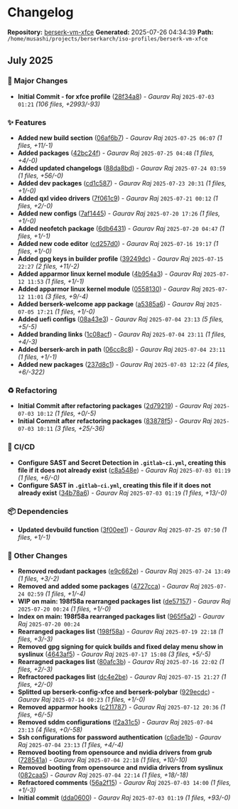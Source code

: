 # Changelog

**Repository:** [berserk-vm-xfce](git@gitlab.com:berserkarch/iso-profiles/berserk-vm-xfce.git)
**Generated:** 2025-07-26 04:34:39
**Path:** `/home/musashi/projects/berserkarch/iso-profiles/berserk-vm-xfce`

## July 2025

### 🚀 Major Changes

- **Initial Commit - for xfce profile** ([28f34a8](git@gitlab.com:berserkarch/iso-profiles/berserk-vm-xfce/-/commit/28f34a8f771b869cb6e2223df01212b628eeda66)) - *Gaurav Raj* `2025-07-03 01:21` *(106 files, +2993/-93)*

### ✨ Features

- **Added new build section** ([06af6b7](git@gitlab.com:berserkarch/iso-profiles/berserk-vm-xfce/-/commit/06af6b7dc3a8c3faccc453787abd52bd943d1146)) - *Gaurav Raj* `2025-07-25 06:07` *(1 files, +11/-1)*
- **Added packages** ([42bc24f](git@gitlab.com:berserkarch/iso-profiles/berserk-vm-xfce/-/commit/42bc24f043ebe621febe6442af878f855a366827)) - *Gaurav Raj* `2025-07-25 04:48` *(1 files, +4/-0)*
- **Added updated changelogs** ([88da8bd](git@gitlab.com:berserkarch/iso-profiles/berserk-vm-xfce/-/commit/88da8bd079a71c872d5e3f90768991a68bd6c47d)) - *Gaurav Raj* `2025-07-24 03:59` *(1 files, +56/-0)*
- **Added dev packages** ([cd1c587](git@gitlab.com:berserkarch/iso-profiles/berserk-vm-xfce/-/commit/cd1c587663434de5089f940fe7f40cb54afde5af)) - *Gaurav Raj* `2025-07-23 20:31` *(1 files, +1/-0)*
- **Added qxl video drivers** ([7f061c9](git@gitlab.com:berserkarch/iso-profiles/berserk-vm-xfce/-/commit/7f061c9f86d3402ee49f7136334977e458cdaa31)) - *Gaurav Raj* `2025-07-21 00:12` *(1 files, +2/-0)*
- **Added new configs** ([7af1445](git@gitlab.com:berserkarch/iso-profiles/berserk-vm-xfce/-/commit/7af1445887c67b8d53063f3231a305caf886efe0)) - *Gaurav Raj* `2025-07-20 17:26` *(1 files, +1/-0)*
- **Added neofetch package** ([6db6431](git@gitlab.com:berserkarch/iso-profiles/berserk-vm-xfce/-/commit/6db6431a6ff9ab5139ac2a3c1d8356d1ef6a2042)) - *Gaurav Raj* `2025-07-20 04:47` *(1 files, +1/-1)*
- **Added new code editor** ([cd257d0](git@gitlab.com:berserkarch/iso-profiles/berserk-vm-xfce/-/commit/cd257d07bbca64b33dec0721b60ed557d17ca9f3)) - *Gaurav Raj* `2025-07-16 19:17` *(1 files, +1/-0)*
- **Added gpg keys in builder profile** ([39249dc](git@gitlab.com:berserkarch/iso-profiles/berserk-vm-xfce/-/commit/39249dcc91d609748bd039643c7476b7be47624a)) - *Gaurav Raj* `2025-07-15 22:27` *(2 files, +11/-2)*
- **Added apparmor linux kernel module** ([4b954a3](git@gitlab.com:berserkarch/iso-profiles/berserk-vm-xfce/-/commit/4b954a35756e7ae15e906dafceb84ca0bfef62ca)) - *Gaurav Raj* `2025-07-12 11:53` *(1 files, +1/-1)*
- **Added apparmor linux kernel module** ([0558130](git@gitlab.com:berserkarch/iso-profiles/berserk-vm-xfce/-/commit/0558130b4985d194e4418a5751772b49fd92c6b3)) - *Gaurav Raj* `2025-07-12 11:01` *(3 files, +9/-4)*
- **Added berserk-welcome app package** ([a5385a6](git@gitlab.com:berserkarch/iso-profiles/berserk-vm-xfce/-/commit/a5385a6db300123673f80c2ae505a764c35d97e2)) - *Gaurav Raj* `2025-07-05 17:21` *(1 files, +1/-0)*
- **Added uefi configs** ([08a43e3](git@gitlab.com:berserkarch/iso-profiles/berserk-vm-xfce/-/commit/08a43e30fef63c63517b1f52c002388a76e97ca0)) - *Gaurav Raj* `2025-07-04 23:13` *(5 files, +5/-5)*
- **Added branding links** ([1c08acf](git@gitlab.com:berserkarch/iso-profiles/berserk-vm-xfce/-/commit/1c08acf9c0ef4067f4400c2d4a4570c41f081b42)) - *Gaurav Raj* `2025-07-04 23:11` *(1 files, +4/-3)*
- **Added berserk-arch in path** ([06cc8c8](git@gitlab.com:berserkarch/iso-profiles/berserk-vm-xfce/-/commit/06cc8c8b4bc416e8f688d0d8e459c698a347598f)) - *Gaurav Raj* `2025-07-04 23:11` *(1 files, +1/-1)*
- **Added new packages** ([237d8c1](git@gitlab.com:berserkarch/iso-profiles/berserk-vm-xfce/-/commit/237d8c144ce48014f266968cd85723fd05990500)) - *Gaurav Raj* `2025-07-03 12:22` *(4 files, +6/-322)*

### ♻️ Refactoring

- **Initial Commit after refactoring packages** ([2d79219](git@gitlab.com:berserkarch/iso-profiles/berserk-vm-xfce/-/commit/2d7921981a257ebafd82f396058f06d7313aa882)) - *Gaurav Raj* `2025-07-03 10:12` *(1 files, +0/-5)*
- **Initial Commit after refactoring packages** ([83878f5](git@gitlab.com:berserkarch/iso-profiles/berserk-vm-xfce/-/commit/83878f58b2a1b488608f5cd09bcdda55bbcd094e)) - *Gaurav Raj* `2025-07-03 10:11` *(3 files, +25/-36)*

### 👷 CI/CD

- **Configure SAST and Secret Detection in `.gitlab-ci.yml`, creating this file if it does not already exist** ([c8a548e](git@gitlab.com:berserkarch/iso-profiles/berserk-vm-xfce/-/commit/c8a548ef80c59e7a2ec83b72994da5de8c7ee40c)) - *Gaurav Raj* `2025-07-03 01:19` *(1 files, +6/-0)*
- **Configure SAST in `.gitlab-ci.yml`, creating this file if it does not already exist** ([34b78a6](git@gitlab.com:berserkarch/iso-profiles/berserk-vm-xfce/-/commit/34b78a6a72f86aa90a4936f09e2970510b37fd47)) - *Gaurav Raj* `2025-07-03 01:19` *(1 files, +13/-0)*

### 📦 Dependencies

- **Updated devbuild function** ([3f00ee1](git@gitlab.com:berserkarch/iso-profiles/berserk-vm-xfce/-/commit/3f00ee1d5ecb67e6b4510b78250476434f6bdef4)) - *Gaurav Raj* `2025-07-25 07:50` *(1 files, +1/-1)*

### 🔧 Other Changes

- **Removed redudant packages** ([e9c662e](git@gitlab.com:berserkarch/iso-profiles/berserk-vm-xfce/-/commit/e9c662eb6672458c9e8e96d53290273e961bd4bd)) - *Gaurav Raj* `2025-07-24 13:49` *(1 files, +3/-2)*
- **Removed and added some packages** ([4727cca](git@gitlab.com:berserkarch/iso-profiles/berserk-vm-xfce/-/commit/4727cca41e0916509008063c9ffacf613dd1234a)) - *Gaurav Raj* `2025-07-24 02:59` *(1 files, +1/-4)*
- **WIP on main: 198f58a rearranged packages list** ([de57157](git@gitlab.com:berserkarch/iso-profiles/berserk-vm-xfce/-/commit/de57157f170bac8ca27952dc9e2fba5ad529ab15)) - *Gaurav Raj* `2025-07-20 00:24` *(1 files, +1/-0)*
- **Index on main: 198f58a rearranged packages list** ([965f5a2](git@gitlab.com:berserkarch/iso-profiles/berserk-vm-xfce/-/commit/965f5a2c4f220244b4469035653db733e6ab8580)) - *Gaurav Raj* `2025-07-20 00:24`
- **Rearranged packages list** ([198f58a](git@gitlab.com:berserkarch/iso-profiles/berserk-vm-xfce/-/commit/198f58a5cf23060bab1b3ad2ce649d08c93079ca)) - *Gaurav Raj* `2025-07-19 22:18` *(1 files, +3/-3)*
- **Removed gpg signing for quick builds and fixed delay menu show in syslinux** ([4643af5](git@gitlab.com:berserkarch/iso-profiles/berserk-vm-xfce/-/commit/4643af5dc1103502daa23f84a1b82b90db59568d)) - *Gaurav Raj* `2025-07-17 15:08` *(3 files, +5/-5)*
- **Rearragned packages list** ([80afc3b](git@gitlab.com:berserkarch/iso-profiles/berserk-vm-xfce/-/commit/80afc3bdbc8ae6903268e67eaeb2ca1a80723e75)) - *Gaurav Raj* `2025-07-16 22:02` *(1 files, +2/-3)*
- **Refractored packages list** ([dc4e2be](git@gitlab.com:berserkarch/iso-profiles/berserk-vm-xfce/-/commit/dc4e2be4e60c085e8009d8f0fde53fdb44758183)) - *Gaurav Raj* `2025-07-15 21:27` *(1 files, +2/-0)*
- **Splitted up berserk-config-xfce and berserk-polybar** ([929ecdc](git@gitlab.com:berserkarch/iso-profiles/berserk-vm-xfce/-/commit/929ecdcdec5e926d6e7648b6d350ddd0b5804a65)) - *Gaurav Raj* `2025-07-14 00:23` *(1 files, +1/-0)*
- **Removed apparmor hooks** ([c211787](git@gitlab.com:berserkarch/iso-profiles/berserk-vm-xfce/-/commit/c211787b7dc86e37bb6403cb356b4088be2bc07b)) - *Gaurav Raj* `2025-07-12 20:36` *(1 files, +6/-5)*
- **Removed sddm configurations** ([f2a31c5](git@gitlab.com:berserkarch/iso-profiles/berserk-vm-xfce/-/commit/f2a31c58f0f4768cf7692473f0b709ea4c6461cf)) - *Gaurav Raj* `2025-07-04 23:13` *(4 files, +0/-58)*
- **Ssh configurations for password authentication** ([c6ade1b](git@gitlab.com:berserkarch/iso-profiles/berserk-vm-xfce/-/commit/c6ade1bd6da88e552705c4775da1462368b14c2a)) - *Gaurav Raj* `2025-07-04 23:13` *(1 files, +4/-4)*
- **Removed booting from opensource and nvidia drivers from grub** ([728541a](git@gitlab.com:berserkarch/iso-profiles/berserk-vm-xfce/-/commit/728541aecc5a790f58692bccb45ad70f28af586c)) - *Gaurav Raj* `2025-07-04 22:18` *(1 files, +10/-10)*
- **Removed booting from opensource and nvidia drivers from syslinux** ([082caa5](git@gitlab.com:berserkarch/iso-profiles/berserk-vm-xfce/-/commit/082caa5d19700133bd652648d42c0a06f3c6e4d8)) - *Gaurav Raj* `2025-07-04 22:14` *(1 files, +18/-18)*
- **Refractored comments** ([56a2f15](git@gitlab.com:berserkarch/iso-profiles/berserk-vm-xfce/-/commit/56a2f15bd3f941349f3ea2b341e07339136256b5)) - *Gaurav Raj* `2025-07-03 14:00` *(1 files, +1/-3)*
- **Initial commit** ([dda0600](git@gitlab.com:berserkarch/iso-profiles/berserk-vm-xfce/-/commit/dda060007a956b4d2555c67e4383aa91869d857a)) - *Gaurav Raj* `2025-07-03 01:19` *(1 files, +93/-0)*

